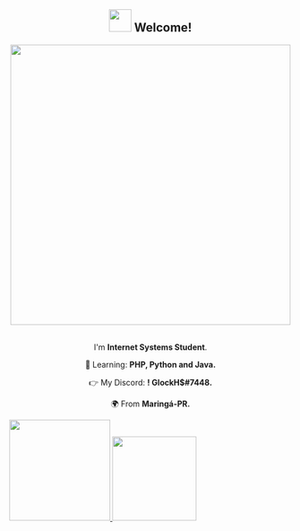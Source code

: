 <span align="center">

## <img src="https://i.imgur.com/0hdZ65D.gif" width="40px"> Welcome!</h2>

</span>

<div align="center">

<img src="https://www.mygo.ge/uploads/blog/1584023795.jpg" width="500px" />

</div>

<br>
<p align="center">
  I'm <strong>Internet Systems Student</strong>.<br />

<p align="center">
  🚀  Learning: <strong>PHP, Python and Java.</strong>
</p>

<p align="center">
  👉 My Discord: <strong> ! GlockH$#7448.</strong>
</p>

<p align="center">
  🌍 From <strong>Maringá-PR.</strong>
</p>

 <div>
  <a href="https://github.com/eubrunodev">
  <img height="180em" src="https://github-readme-stats.vercel.app/api?username=eubrunodev&show_icons=true&theme=tokyonight&include_all_commits=true&count_private=true"/>
     <img height="150em" src="https://github-readme-stats.vercel.app/api/top-langs/?username=eubrunodev&layout=compact&langs_count=7&theme=tokyonight"/>
</div>
